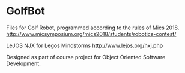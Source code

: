 # GolfBot

Files for Golf Robot, programmed according to the rules of Mics 2018. http://www.micsymposium.org/mics2018/students/robotics-contest/

LeJOS NJX for Legos Mindstorms http://www.lejos.org/nxj.php

Designed as part of course project for Object Oriented Software Development. 
